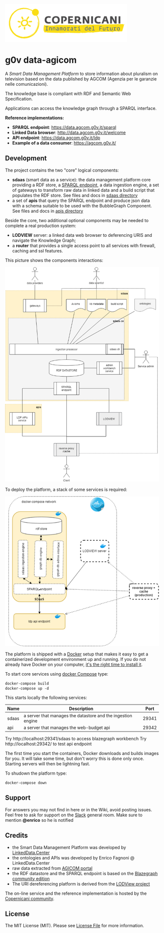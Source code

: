 ![copernicani](doc/copernicani-logo.png)

# g0v data-agicom

A *Smart Data Management Platform* to store information about
pluralism on television based on the data published by AGCOM (Agenzia per le garanzie nelle comunicazioni).

The knowledge base is compliant with RDF and Semantic Web Specification.

Applications can access the knowledge graph through a SPARQL interface.

**Reference implementations:**

- **SPARQL endpoint**: https://data.agcom.g0v.it/sparql
- **Linked Data browser**: http://data.agcom.g0v.it/welcome 
- **API endpoint**: https://data.agcom.g0v.it/ldp
- **Example of a data consumer**: https://agcom.g0v.it/

## Development

The project contains the two "core" logical components:

- **sdaas** (smart data as a service):  the data management platform core providing a RDF store, a [SPARQL endpoint](https://www.w3.org/TR/sparql11-overview), a data ingestion engine, a set of gateways to transform raw data in linked data and a build script that populates the RDF store. See files and docs in [sdaas directory](sdaas)
- a set of **apis** that query the SPARQL endpoint and produce json data with a schema suitable to be used with the BubbleGraph Component. See files and docs in [apis directory](apis)

Beside the core, two additional optional components may be needed to complete a real production system:

- **LODVIEW** server: a linked data web browser to deferencing URIS and navigate the Knowledge Graph;
- a **router** that provides a single access point to all services with firewall, caching and ssl features.

This picture shows the components interactions:

![architecture](doc/architecture.png)

To deploy the platform, a stack of some services is required:

![stack](doc/stack.png)

The platform is shipped with a [Docker](https://docker.com) setup that makes it easy 
to get a containerized development environment up and running. 
If you do not already have Docker on your computer, 
[it's the right time to install it](https://docs.docker.com/install/).

To start core services using [docker Compose](https://docs.docker.com/compose/) type: 

```
docker-compose build
docker-compose up -d
```

This starts locally the following services:


| Name        | Description                                                   | Port 
| ----------- | ------------------------------------------------------------- | ------- 
| sdaas       | a server that manages the datastore and the ingestion engine  | 29341    
| api         | a server that manages the web-budget api                      | 29342 

Try http://localhost:29341/sdaas to access blazegraph workbench
Try http://localhost:29342/ to test api endpoint

The first time you start the containers, Docker downloads and builds images for you. It will take some time, but don't worry
this is done only once. Starting servers will then be lightning fast.



To shudown the platform type: 

```
docker-compose down
```

## Support

For answers you may not find in here or in the Wiki, avoid posting issues. Feel free to ask for support on the [Slack](https://copernicani.slack.com/) general room. Make sure to mention **@enrico** so he is notified


## Credits

- the Smart Data Management Platform was developed by [LinkedData.Center](http://LinkedData.Center/)
- the ontologies and APIs was developed by Enrico Fagnoni @ LinkedData.Center
- raw data extracted from [AGICOM portal](https://www.agcom.it/) 
- the RDF datastore and the SPARQL endpoint is based on the [Blazegraph community edition](https://www.blazegraph.com/)
- The URI dereferencing platform is derived from the [LODView project](https://github.com/dvcama/LodView)

The on-line service and the reference implementation is hosted by the [Copernicani community](https://copernicani.it/).


## License

The MIT License (MIT). Please see [License File](LICENSE) for more information.
